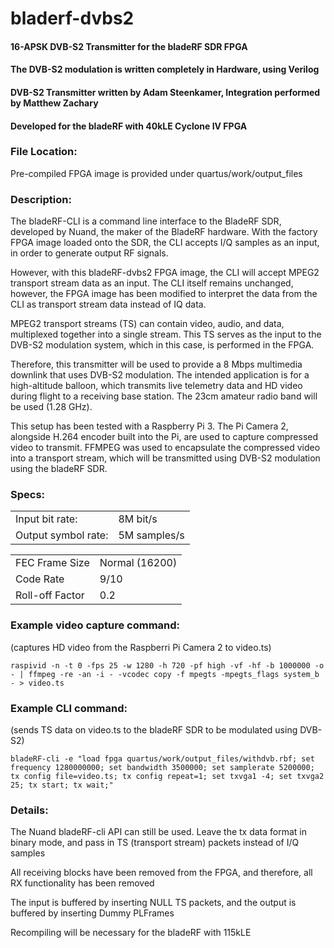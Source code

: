 # bladerf-dvbs2
#### 16-APSK DVB-S2 Transmitter for the bladeRF SDR FPGA
#### The DVB-S2 modulation is written completely in Hardware, using Verilog
#### DVB-S2 Transmitter written by Adam Steenkamer, Integration performed by Matthew Zachary
#### Developed for the bladeRF with 40kLE Cyclone IV FPGA

### File Location:
Pre-compiled FPGA image is provided under quartus/work/output_files

### Description:
The bladeRF-CLI is a command line interface to the BladeRF SDR, developed by Nuand, the maker of the BladeRF hardware.
With the factory FPGA image loaded onto the SDR, the CLI accepts I/Q samples as an input, in order to generate output RF signals.

However, with this bladeRF-dvbs2 FPGA image, the CLI will accept MPEG2 transport stream data as an input. The CLI itself remains unchanged, however, the FPGA image has been modified to interpret the data from the CLI as transport stream data instead of IQ data.

MPEG2 transport streams (TS) can contain video, audio, and data, multiplexed together into a single stream. This TS serves as the input to the DVB-S2 modulation system, which in this case, is performed in the FPGA.

Therefore, this transmitter will be used to provide a 8 Mbps multimedia downlink that uses DVB-S2 modulation. The intended application is for a high-altitude balloon, which transmits live telemetry data and HD video during flight to a receiving base station. The 23cm amateur radio band will be used (1.28 GHz).

This setup has been tested with a Raspberry Pi 3. The Pi Camera 2, alongside H.264 encoder built into the Pi, are used to capture compressed video to transmit. FFMPEG was used to encapsulate the compressed video into a transport stream, which will be transmitted using DVB-S2 modulation using the bladeRF SDR.


### Specs:

|                     |                |
|---------------------|----------------|
| Input bit rate:     | 8M bit/s       |
| Output symbol rate: | 5M samples/s   |

|                     |                |
|---------------------|----------------|
| FEC Frame Size      | Normal (16200) |
| Code Rate           | 9/10           |
| Roll-off Factor     | 0.2            |
 


### Example video capture command:
(captures HD video from the Raspberri Pi Camera 2 to video.ts)
	
	raspivid -n -t 0 -fps 25 -w 1280 -h 720 -pf high -vf -hf -b 1000000 -o - | ffmpeg -re -an -i - -vcodec copy -f mpegts -mpegts_flags system_b - > video.ts
	
	
### Example CLI command:
(sends TS data on video.ts to the bladeRF SDR to be modulated using DVB-S2)

	bladeRF-cli -e "load fpga quartus/work/output_files/withdvb.rbf; set frequency 1280000000; set bandwidth 3500000; set samplerate 5200000; tx config file=video.ts; tx config repeat=1; set txvga1 -4; set txvga2 25; tx start; tx wait;"



	
### Details:
The Nuand bladeRF-cli API can still be used. Leave the tx data format in binary mode, and pass in TS (transport stream) packets instead of I/Q samples

All receiving blocks have been removed from the FPGA, and therefore, all RX functionality has been removed

The input is buffered by inserting NULL TS packets, and the output is buffered by inserting Dummy PLFrames

Recompiling will be necessary for the bladeRF with 115kLE
